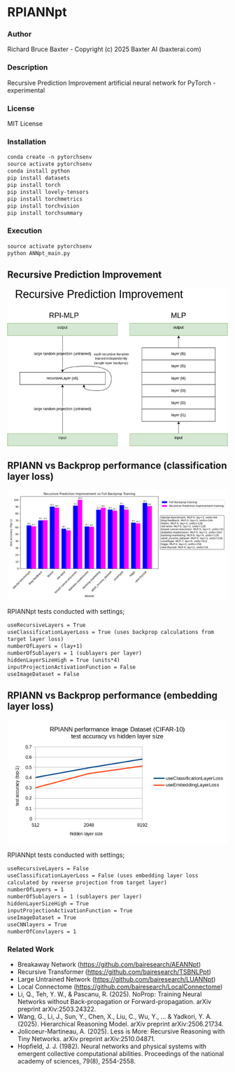 # RPIANNpt

### Author

Richard Bruce Baxter - Copyright (c) 2025 Baxter AI (baxterai.com)

### Description

Recursive Prediction Improvement artificial neural network for PyTorch - experimental 

### License

MIT License

### Installation
```
conda create -n pytorchsenv
source activate pytorchsenv
conda install python
pip install datasets
pip install torch
pip install lovely-tensors
pip install torchmetrics
pip install torchvision
pip install torchsummary
```

### Execution
```
source activate pytorchsenv
python ANNpt_main.py
```

## Recursive Prediction Improvement

![RecursivePredictionImprovementImplementation1a.png](https://github.com/bairesearch/RPIANNpt/blob/main/graph/RecursivePredictionImprovementImplementation1a.png?raw=true)

## RPIANN vs Backprop performance (classification layer loss)

![RecursivePredictionImprovementVsBackpropTestAccuracy-SMALL.png](https://github.com/bairesearch/RPIANNpt/blob/main/graph/RecursivePredictionImprovementVsBackpropTestAccuracy-SMALL.png?raw=true)

RPIANNpt tests conducted with settings;
```
useRecursiveLayers = True
useClassificationLayerLoss = True (uses backprop calculations from target layer loss)
numberOfLayers = (lay+1)
numberOfSublayers = 1 (sublayers per layer)
hiddenLayerSizeHigh = True (units*4)
inputProjectionActivationFunction = False
useImageDataset = False
```

## RPIANN vs Backprop performance (embedding layer loss)

![RPIANNtestAccuracyImageDataset-SMALL.png](https://github.com/bairesearch/RPIANNpt/blob/main/graph/RPIANNtestAccuracyImageDataset-SMALL.png?raw=true)

RPIANNpt tests conducted with settings;
```
useRecursiveLayers = False
useClassificationLayerLoss = False (uses embedding layer loss calculated by reverse projection from target layer)
numberOfLayers = 1
numberOfSublayers = 1 (sublayers per layer)
hiddenLayerSizeHigh = True
inputProjectionActivationFunction = True
useImageDataset = True
useCNNlayers = True
numberOfConvlayers = 1
```


### Related Work

* Breakaway Network (https://github.com/bairesearch/AEANNpt)
* Recursive Transformer (https://github.com/bairesearch/TSBNLPpt)
* Large Untrained Network (https://github.com/bairesearch/LUANNpt)
* Local Connectome (https://github.com/bairesearch/LocalConnectome)
* Li, Q., Teh, Y. W., & Pascanu, R. (2025). NoProp: Training Neural Networks without Back-propagation or Forward-propagation. arXiv preprint arXiv:2503.24322.
* Wang, G., Li, J., Sun, Y., Chen, X., Liu, C., Wu, Y., ... & Yadkori, Y. A. (2025). Hierarchical Reasoning Model. arXiv preprint arXiv:2506.21734.
* Jolicoeur-Martineau, A. (2025). Less is More: Recursive Reasoning with Tiny Networks. arXiv preprint arXiv:2510.04871.
* Hopfield, J. J. (1982). Neural networks and physical systems with emergent collective computational abilities. Proceedings of the national academy of sciences, 79(8), 2554-2558.

